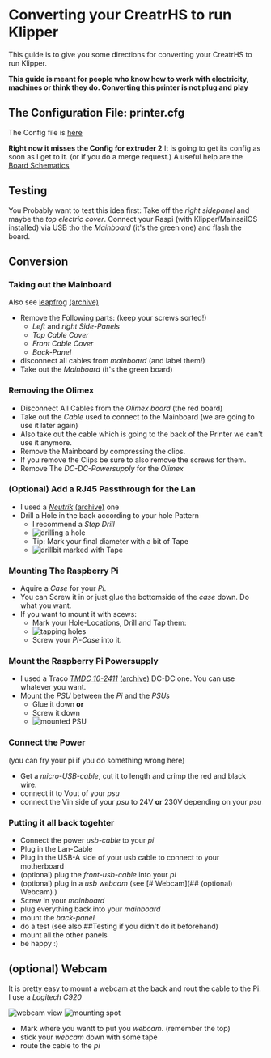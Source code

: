 # Converting your CreatrHS to run Klipper

This guide is to give you some directions for converting your CreatrHS to run Klipper.

**This guide is meant for people who know how to work with electricity, machines or think they do. Converting this printer is not plug and play**

## The Configuration File: printer.cfg

The Config file is [here](printer-leapfrog-creatrhs.cfg)

**Right now it misses the Config for extruder 2** It is going to get its config as soon as I get to it. (or if you do a merge request.) A useful help are the [Board Schematics](https://web.archive.org/web/20240830094400/https://lfa.attachments1.freshdesk.com/data/helpdesk/attachments/production/11101744414/original/CREATR%20BOARD.pdf?response-content-type=application%2Fpdf&Expires=1725011290&Signature=dpvySAFBVW4ipRwD9~7R9Cuwm3PYWvf6KwDW55T5wYOICNJGnqRWu35d~Cr-krjGiwyRBcZ--2P7VvnGxWv13HQSA5mhHV4cGhPwk66fWUtpQEWxCh1dMR2BIIgs7sXd9vRtaDro5kCVBf6w2xW5u3MBOat2ZVZujJsVqfMOYA4wLmk65hAdXj4d7j7fnBiW231HBsGbrVoCLWRDgN27WuWN~Dni~IT2VJM0QOBDJxG4TvBaV9Q7M-VnRxW4jS1igFgoHYQiatCVFsceoiW-~6AnvqbTPmJzg~6R8GzrPTZl00lWfxtliIRzC1Oy~9nxDWNfrE0gWegF-psUHMfZFQ__&Key-Pair-Id=APKAJ7JARUX3F6RQIXLA)

## Testing

You Probably want to test this idea first: Take off the *right sidepanel* and maybe the *top electric cover*. Connect your Raspi (with Klipper/MainsailOS installed) via USB tho the *Mainboard* (it's the green one) and flash the board.

## Conversion

### Taking out the Mainboard

Also see [leapfrog](https://support.lpfrg.com/support/solutions/articles/11000019686-how-to-replace-the-motherboard-of-your-creatr-hs) [(archive)](https://web.archive.org/web/20240920154111/https://support.lpfrg.com/support/solutions/articles/11000019686-how-to-replace-the-motherboard-of-your-creatr-hs)

- Remove the Following parts: (keep your screws sorted!)
  - *Left* and *right* *Side-Panels*
  - *Top Cable Cover*
  - *Front Cable Cover*
  - *Back-Panel*
- disconnect all cables from *mainboard* (and label them!)
- Take out the *Mainboard* (it's the green board)

### Removing the Olimex

- Disconnect All Cables from the *Olimex board* (the red board)
- Take out the *Cable* used to connect to the Mainboard (we are going to use it later again)
- Also take out the cable which is going to the back of the Printer we can't use it anymore.
- Remove the Mainboard by compressing the clips.
- If you remove the Clips be sure to also remove the screws for them.
- Remove The *DC-DC-Powersupply* for the *Olimex*

### (Optional) Add a RJ45 Passthrough for the Lan

- I used a *[Neutrik](https://www.buerklin.com/en/p/neutrik/network-adapters/ne8fdp-b/80F5189/)* [(archive)](https://web.archive.org/web/20240922175245/https://www.buerklin.com/en/p/neutrik/network-adapters/ne8fdp-b/80F5189/#expand) one
- Drill a Hole in the back according to your hole Pattern
  - I recommend a *Step Drill*
  - ![drilling a hole](images/1000014448.jpg)
  - Tip: Mark your final diameter with a bit of Tape
  - ![drillbit marked with Tape](images/1000014449.jpg)

### Mounting The Raspberry Pi

- Aquire a *Case* for your *Pi*.
- You can Screw it in or just glue the bottomside of the *case* down. Do what you want.
- If you want to mount it with scews:
  - Mark your Hole-Locations, Drill and Tap them:
  - ![tapping holes](images/1000014468.jpg)
  - Screw your *Pi-Case* into it.

### Mount the Raspberry Pi Powersupply

- I used a Traco [*TMDC 10-2411*](https://www.buerklin.com/en/p/traco-power/dc-dc-converters/tmdc-10-2411/32C4535/) [(archive)](https://web.archive.org/web/20240922180005/https://www.buerklin.com/en/p/traco-power/dc-dc-converters/tmdc-10-2411/32C4535/) DC-DC one. You can use whatever you want.
- Mount the *PSU* between the *Pi* and the *PSUs*
  - Glue it down **or**
  - Screw it down
  - ![mounted PSU](images/1000014506.jpg)

### Connect the Power

(you can fry your pi if you do something wrong here)

- Get a *micro-USB-cable*, cut it to length and crimp the red and black wire.
- connect it to Vout of your *psu*
- connect the Vin side of your *psu* to 24V **or** 230V depending on your *psu*

### Putting it all back togehter

- Connect the power *usb-cable* to your *pi*
- Plug in the Lan-Cable
- Plug in the USB-A side of your usb cable to connect to your motherboard
- (optional) plug the *front-usb-cable* into your *pi*
- (optional) plug in a *usb webcam* (see [# Webcam](## (optional) Webcam) )
- Screw in your *mainboard*
- plug everything back into your *mainboard*
- mount the *back-panel*
- do a test (see also ##Testing if you didn't do it beforehand)
- mount all the other panels
- be happy :)

## (optional) Webcam

It is pretty easy to mount a webcam at the back and rout the cable to the Pi. I use a *Logitech C920*

![webcam view](images/webcam%20view.png) ![mounting spot](images/IMG_20240922_204046666.jpg)

- Mark where you wantt to put you *webcam*. (remember the top)
- stick your *webcam* down with some tape
- route the cable to the *pi*
